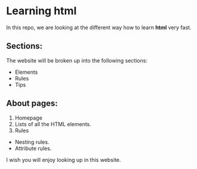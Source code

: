 # Learning html

In this repo, we are looking at the different way how to learn **html** very fast.
## Sections:

The website will be broken up into the following sections:
* Elements
* Rules
* Tips
## About pages:
1. Homepage
2. Lists of all the HTML elements.
3. Rules
  * Nesting rules.
  * Attribute rules.
  
I wish you will enjoy looking up in this website.